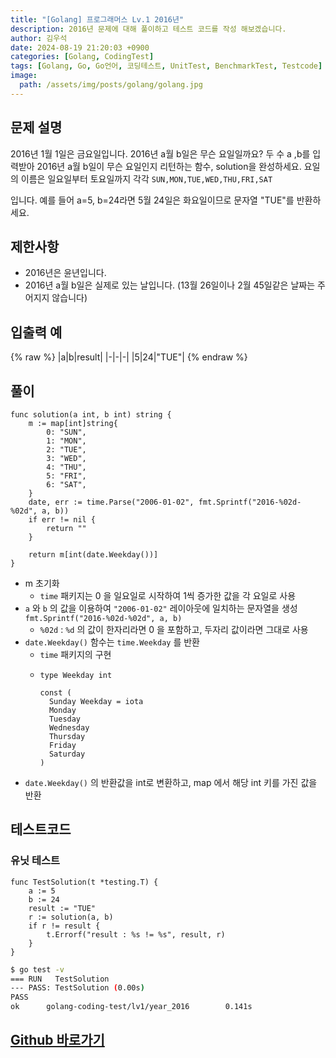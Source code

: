 ```yaml
---
title: "[Golang] 프로그래머스 Lv.1 2016년"
description: 2016년 문제에 대해 풀이하고 테스트 코드를 작성 해보겠습니다.
author: 김우석
date: 2024-08-19 21:20:03 +0900
categories: [Golang, CodingTest]
tags: [Golang, Go, Go언어, 코딩테스트, UnitTest, BenchmarkTest, Testcode]
image:
  path: /assets/img/posts/golang/golang.jpg
---
```


## 문제 설명
2016년 1월 1일은 금요일입니다. 2016년 a월 b일은 무슨 요일일까요? 두 수 a ,b를 입력받아 2016년 a월 b일이 무슨 요일인지 리턴하는 함수, solution을 완성하세요. 요일의 이름은 일요일부터 토요일까지 각각 `SUN,MON,TUE,WED,THU,FRI,SAT`

입니다. 예를 들어 a=5, b=24라면 5월 24일은 화요일이므로 문자열 "TUE"를 반환하세요.


## 제한사항
- 2016년은 윤년입니다.
- 2016년 a월 b일은 실제로 있는 날입니다. (13월 26일이나 2월 45일같은 날짜는 주어지지 않습니다)


## 입출력 예
{% raw %}
|a|b|result|
|-|-|-|
|5|24|"TUE"|
{% endraw %}


## 풀이 
```golang
func solution(a int, b int) string {
	m := map[int]string{
		0: "SUN",
		1: "MON",
		2: "TUE",
		3: "WED",
		4: "THU",
		5: "FRI",
		6: "SAT",
	}
	date, err := time.Parse("2006-01-02", fmt.Sprintf("2016-%02d-%02d", a, b))
	if err != nil {
		return ""
	}

	return m[int(date.Weekday())]
}
```

- m 초기화
	- `time` 패키지는 0 을 일요일로 시작하여 1씩 증가한 값을 각 요일로 사용
- `a` 와 `b` 의 값을 이용하여 `"2006-01-02"` 레이아웃에 일치하는 문자열을 생성 `fmt.Sprintf("2016-%02d-%02d", a, b)`
	- `%02d` : `%d` 의 값이 한자리라면 0 을 포함하고, 두자리 값이라면 그대로 사용
- `date.Weekday()` 함수는 `time.Weekday`  를 반환
	- `time` 패키지의 구현
	- ```golang
	  type Weekday int

	  const (
		Sunday Weekday = iota
		Monday
		Tuesday
		Wednesday
		Thursday
		Friday
		Saturday
	  )
  	  ```
- `date.Weekday()` 의 반환값을 int로 변환하고, map 에서 해당 int 키를 가진 값을 반환


## 테스트코드
### 유닛 테스트
```golang
func TestSolution(t *testing.T) {
	a := 5
	b := 24
	result := "TUE"
	r := solution(a, b)
	if r != result {
		t.Errorf("result : %s != %s", result, r)
	}
}
```

```bash
$ go test -v
=== RUN   TestSolution
--- PASS: TestSolution (0.00s)
PASS
ok      golang-coding-test/lv1/year_2016        0.141s
```


## [Github 바로가기](https://github.com/kr-goos/golang-coding-test/tree/master/programmers/Lv1/year_2016)